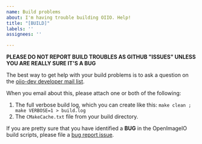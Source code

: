 ```yaml
---
name: Build problems
about: I'm having trouble building OIIO. Help!
title: "[BUILD]"
labels: ''
assignees: ''

---
```


**PLEASE DO NOT REPORT BUILD TROUBLES AS GITHUB "ISSUES" UNLESS YOU ARE REALLY SURE IT'S A BUG**

The best way to get help with your build problems is to ask a question on the
[oiio-dev developer mail list](https://lists.aswf.io/g/oiio-dev).

When you email about this, please attach one or both of the following:
1. The full verbose build log, which you can create like this:
   ```make clean ; make VERBOSE=1 > build.log```
2. The `CMakeCache.txt` file from your build directory.

If you are pretty sure that you have identified a **BUG** in the OpenImageIO
build scripts, please file a [bug report issue](https://github.com/AcademySoftwareFoundation/OpenImageIO/issues/new?template=bug_report.md).
